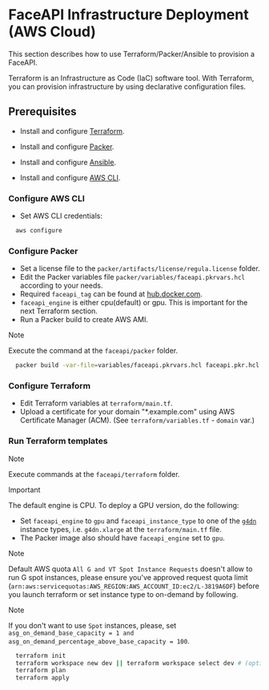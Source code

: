 # FaceAPI Infrastructure Deployment (AWS Cloud)

This section describes how to use Terraform/Packer/Ansible to provision a FaceAPI.

Terraform is an Infrastructure as Code (IaC) software tool. With Terraform, you can provision infrastructure by using declarative configuration files.

## Prerequisites

- Install and configure [Terraform](https://www.terraform.io/downloads.html).

- Install and configure [Packer](https://developer.hashicorp.com/packer/downloads).

- Install and configure [Ansible](https://docs.ansible.com/ansible/latest/installation_guide/installation_distros.html).

- Install and configure [AWS CLI](https://docs.aws.amazon.com/cli/latest/userguide/install-cliv2.html).

### Configure AWS CLI

- Set AWS CLI credentials:
```bash
  aws configure
```

### Configure Packer

- Set a license file to the `packer/artifacts/license/regula.license` folder.
- Edit the Packer variables file `packer/variables/faceapi.pkrvars.hcl` according to your needs.
- Required `faceapi_tag` can be found at [hub.docker.com](https://hub.docker.com/r/regulaforensics/face-api/tags).
- `faceapi_engine` is either cpu(default) or gpu. This is important for the next Terraform section.
- Run a Packer build to create AWS AMI.

> [!NOTE]
> Execute the command at the `faceapi/packer` folder.

```bash
  packer build -var-file=variables/faceapi.pkrvars.hcl faceapi.pkr.hcl
```

### Configure Terraform

- Edit Terraform variables at `terraform/main.tf`.
- Upload a certificate for your domain "*.example.com" using AWS Certificate Manager (ACM). (See `terraform/variables.tf` - `domain` var.)

### Run Terraform templates

> [!NOTE]
> Execute commands at the `faceapi/terraform` folder.

> [!IMPORTANT]
> The default engine is CPU. To deploy a GPU version, do the following:
>   - Set `faceapi_engine` to `gpu` and `faceapi_instance_type` to one of the [`g4dn`](https://aws.amazon.com/ec2/instance-types/g4/) instance types, i.e. `g4dn.xlarge` at the `terraform/main.tf` file.
>   - The Packer image also should have `faceapi_engine` set to `gpu`.

> [!NOTE]
> Default AWS quota `All G and VT Spot Instance Requests` doesn't allow to run G spot instances, please ensure you've approved request quota limit (`arn:aws:servicequotas:AWS_REGION:AWS_ACCOUNT_ID:ec2/L-3819A6DF`) before you launch terraform or set instance type to on-demand by following.

> [!NOTE]
> If you don't want to use `Spot` instances, please, set `asg_on_demand_base_capacity = 1 and  asg_on_demand_percentage_above_base_capacity = 100`.

```bash
  terraform init
  terraform workspace new dev || terraform workspace select dev # (optional).
  terraform plan
  terraform apply
```
